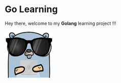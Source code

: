 # Go Learning

<div>
    <p>
        Hey there, welcome to my <strong>Golang</strong> learning project !!!    
    </p>
</div>

<div>
    <img src="./GopherBoss.png" width="150" height="150">
</div>

